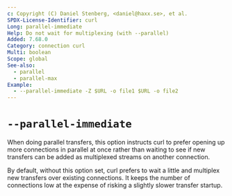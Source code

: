 ```yaml
---
c: Copyright (C) Daniel Stenberg, <daniel@haxx.se>, et al.
SPDX-License-Identifier: curl
Long: parallel-immediate
Help: Do not wait for multiplexing (with --parallel)
Added: 7.68.0
Category: connection curl
Multi: boolean
Scope: global
See-also:
  - parallel
  - parallel-max
Example:
  - --parallel-immediate -Z $URL -o file1 $URL -o file2
---
```


# `--parallel-immediate`

When doing parallel transfers, this option instructs curl to prefer opening up
more connections in parallel at once rather than waiting to see if new
transfers can be added as multiplexed streams on another connection.

By default, without this option set, curl prefers to wait a little and
multiplex new transfers over existing connections. It keeps the number of
connections low at the expense of risking a slightly slower transfer startup.
